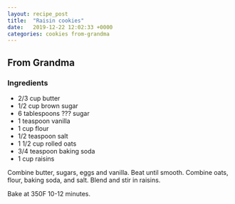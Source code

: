 ```yaml
---
layout: recipe_post
title:  "Raisin cookies"
date:   2019-12-22 12:02:33 +0000
categories: cookies from-grandma
---
```


## From Grandma
### Ingredients
* 2/3 cup butter
* 1/2 cup brown sugar
* 6 tablespoons ??? sugar
* 1 teaspoon vanilla
* 1 cup flour
* 1/2 teaspoon salt
* 1 1/2 cup rolled oats
* 3/4 teaspoon baking soda
* 1 cup raisins


Combine butter, sugars, eggs and vanilla. Beat until smooth. Combine oats, flour, baking soda, and salt. Blend and stir in raisins.


Bake at 350F 10-12 minutes.
